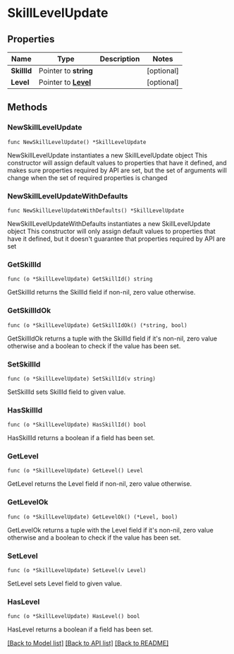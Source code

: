# SkillLevelUpdate

## Properties

Name | Type | Description | Notes
------------ | ------------- | ------------- | -------------
**SkillId** | Pointer to **string** |  | [optional] 
**Level** | Pointer to [**Level**](Level.md) |  | [optional] 

## Methods

### NewSkillLevelUpdate

`func NewSkillLevelUpdate() *SkillLevelUpdate`

NewSkillLevelUpdate instantiates a new SkillLevelUpdate object
This constructor will assign default values to properties that have it defined,
and makes sure properties required by API are set, but the set of arguments
will change when the set of required properties is changed

### NewSkillLevelUpdateWithDefaults

`func NewSkillLevelUpdateWithDefaults() *SkillLevelUpdate`

NewSkillLevelUpdateWithDefaults instantiates a new SkillLevelUpdate object
This constructor will only assign default values to properties that have it defined,
but it doesn't guarantee that properties required by API are set

### GetSkillId

`func (o *SkillLevelUpdate) GetSkillId() string`

GetSkillId returns the SkillId field if non-nil, zero value otherwise.

### GetSkillIdOk

`func (o *SkillLevelUpdate) GetSkillIdOk() (*string, bool)`

GetSkillIdOk returns a tuple with the SkillId field if it's non-nil, zero value otherwise
and a boolean to check if the value has been set.

### SetSkillId

`func (o *SkillLevelUpdate) SetSkillId(v string)`

SetSkillId sets SkillId field to given value.

### HasSkillId

`func (o *SkillLevelUpdate) HasSkillId() bool`

HasSkillId returns a boolean if a field has been set.

### GetLevel

`func (o *SkillLevelUpdate) GetLevel() Level`

GetLevel returns the Level field if non-nil, zero value otherwise.

### GetLevelOk

`func (o *SkillLevelUpdate) GetLevelOk() (*Level, bool)`

GetLevelOk returns a tuple with the Level field if it's non-nil, zero value otherwise
and a boolean to check if the value has been set.

### SetLevel

`func (o *SkillLevelUpdate) SetLevel(v Level)`

SetLevel sets Level field to given value.

### HasLevel

`func (o *SkillLevelUpdate) HasLevel() bool`

HasLevel returns a boolean if a field has been set.


[[Back to Model list]](../README.md#documentation-for-models) [[Back to API list]](../README.md#documentation-for-api-endpoints) [[Back to README]](../README.md)


